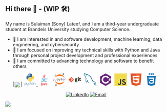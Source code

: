 ## Hi there 👋  - (WIP 🛠)


My name is Sulaiman (Sony) Lateef, and I am a third-year undergraduate student at Brandeis University studying Computer Science.

  - 🔭 I am interested in and software development, machine learning, data engineering, and cybersecurity
  - 🌱 I am focused on improving my technical skills with Python and Java through personal project development and professional experiences
  - 🎯 I am committed to advancing technology and software to benefit others

<p align="center">
  |<a href="https://github.com/SonyLateef/github-readme-stats"><img align="center" src="https://github-readme-stats.vercel.app/api/top-langs/?username=SonyLateef&layout=compact&theme=buefy&hide_border=true" /></a> |
  <a href="" target="_blank"> <img src="https://github.com/devicons/devicon/blob/master/icons/python/python-original-wordmark.svg" alt="Python" width="40" height="40"/> </a> 
    <img src="https://github.com/devicons/devicon/blob/master/icons/java/java-original-wordmark.svg" title="Java" alt="Java" width="40" height="40"/>&nbsp;
    <img src="https://github.com/devicons/devicon/blob/master/icons/jupyter/jupyter-original-wordmark.svg" title="Jupyter" alt="Jupyter" width="40" height="40"/>&nbsp;
    <img src="https://github.com/devicons/devicon/blob/master/icons/git/git-original-wordmark.svg" title="Git" alt="Git" width="40" height="40"/>&nbsp;
    <img src="https://github.com/devicons/devicon/blob/master/icons/mysql/mysql-original.svg" title="MySQL" alt="MySQL" width="40" height="40"/>&nbsp; 
    <img src="https://github.com/devicons/devicon/blob/master/icons/csharp/csharp-plain.svg" title="C#" alt="C#" width="40" height="40"/>&nbsp;
    <img src="https://github.com/devicons/devicon/blob/master/icons/javascript/javascript-original.svg" title="JavaScript" alt="JavaScript" width="40" height="40"/>&nbsp;
    <img src="https://github.com/devicons/devicon/blob/master/icons/html5/html5-original.svg" title="HTML5" alt="HTML" width="40" height="40"/>&nbsp;
    <img src="https://github.com/devicons/devicon/blob/master/icons/css3/css3-plain-wordmark.svg"  title="CSS3" alt="CSS" width="40" height="40"/>&nbsp;   
  
<p align = "center">
  <a href="https://www.linkedin.com/in/sony-lateef"><img width="40px" alt="LinkedIn" title="LinkedIn" src="https://img.icons8.com/?size=100&id=xuvGCOXi8Wyg&format=png&color=000000"/></a>
  <a href="mailto:sonylateef@gmail.com"><img width="40px" alt="Email" title="Email" src="https://img.icons8.com/?size=100&id=3AYCSzCO85Qw&format=png&color=000000"/></a>
  

![](https://komarev.com/ghpvc/?username=SonyLateef)  

<!--
**SonyLateef/sonylateef** is a ✨ _special_ ✨ repository because its `README.md` (this file) appears on your GitHub profile.

[![](https://github-readme-streak-stats.herokuapp.com/?user=SonyLateef)](https://git.io/streak-stats)

Here are some ideas to get you started:

- 🔭 I’m currently working on ...
- 🌱 I’m currently learning ...
- 👯 I’m looking to collaborate on ...
- 🤔 I’m looking for help with ...
- 💬 Ask me about ...
- 📫 How to reach me: ...
- 😄 Pronouns: ...
- ⚡ Fun fact: ...
-->
